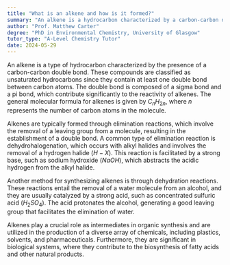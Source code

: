 ```yaml
---
title: "What is an alkene and how is it formed?"
summary: "An alkene is a hydrocarbon characterized by a carbon-carbon double bond, which is produced via elimination reactions."
author: "Prof. Matthew Carter"
degree: "PhD in Environmental Chemistry, University of Glasgow"
tutor_type: "A-Level Chemistry Tutor"
date: 2024-05-29
---
```


An alkene is a type of hydrocarbon characterized by the presence of a carbon-carbon double bond. These compounds are classified as unsaturated hydrocarbons since they contain at least one double bond between carbon atoms. The double bond is composed of a sigma bond and a pi bond, which contribute significantly to the reactivity of alkenes. The general molecular formula for alkenes is given by $C_nH_{2n}$, where $n$ represents the number of carbon atoms in the molecule.

Alkenes are typically formed through elimination reactions, which involve the removal of a leaving group from a molecule, resulting in the establishment of a double bond. A common type of elimination reaction is dehydrohalogenation, which occurs with alkyl halides and involves the removal of a hydrogen halide ($H-X$). This reaction is facilitated by a strong base, such as sodium hydroxide ($NaOH$), which abstracts the acidic hydrogen from the alkyl halide.

Another method for synthesizing alkenes is through dehydration reactions. These reactions entail the removal of a water molecule from an alcohol, and they are usually catalyzed by a strong acid, such as concentrated sulfuric acid ($H_2SO_4$). The acid protonates the alcohol, generating a good leaving group that facilitates the elimination of water.

Alkenes play a crucial role as intermediates in organic synthesis and are utilized in the production of a diverse array of chemicals, including plastics, solvents, and pharmaceuticals. Furthermore, they are significant in biological systems, where they contribute to the biosynthesis of fatty acids and other natural products.
    